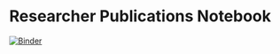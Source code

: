 # Researcher Publications Notebook

[![Binder](https://mybinder.org/badge_logo.svg)](https://mybinder.org/v2/gh/datacite/pidgraph-notebooks-python/master?filepath=researcher-publications%2Fpy-researcher-publications.ipynb)
